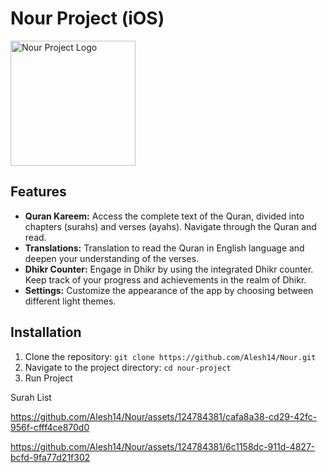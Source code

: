 # Nour Project (iOS)

<img src="https://github.com/Alesh14/Nour/assets/124784381/a1afe48e-ca87-4091-a07e-d58ab43d51f3" alt="Nour Project Logo" width="200" height="200">

## Features

- **Quran Kareem:** Access the complete text of the Quran, divided into chapters (surahs) and verses (ayahs). Navigate through the Quran and read.
- **Translations:** Translation to read the Quran in English language and deepen your understanding of the verses.
- **Dhikr Counter:** Engage in Dhikr by using the integrated Dhikr counter. Keep track of your progress and achievements in the realm of Dhikr.
- **Settings:** Customize the appearance of the app by choosing between different light themes.

## Installation

1. Clone the repository: `git clone https://github.com/Alesh14/Nour.git`
2. Navigate to the project directory: `cd nour-project`
3. Run Project


Surah List


https://github.com/Alesh14/Nour/assets/124784381/cafa8a38-cd29-42fc-956f-cfff4ce870d0  


https://github.com/Alesh14/Nour/assets/124784381/6c1158dc-911d-4827-bcfd-9fa77d21f302

